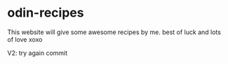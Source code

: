# odin-recipes
This website will give some awesome recipes by me.
best of luck and lots of love xoxo

V2: try again commit